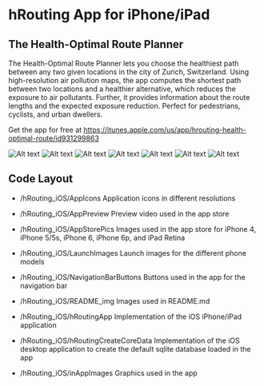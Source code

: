 hRouting App for iPhone/iPad
============
The Health-Optimal Route Planner
------------

The Health-Optimal Route Planner lets you choose the healthiest path between any two given locations in the city of Zurich, Switzerland.
Using high-resolution air pollution maps, the app computes the shortest path between two locations and a healthier alternative, which reduces the exposure to air pollutants.
Further, it provides information about the route lengths and the expected exposure reduction.
Perfect for pedestrians, cyclists, and urban dwellers.

Get the app for free at https://itunes.apple.com/us/app/hrouting-health-optimal-route/id931299863

![Alt text](/README_img/iPhone5_Welcome.png?raw=true)
![Alt text](/README_img/iPhone5_MyRoute.png?raw=true)
![Alt text](/README_img/iPhone5_Route.png?raw=true)
![Alt text](/README_img/iPhone5_RouteInfo.png?raw=true)
![Alt text](/README_img/iPhone5_History.png?raw=true)
![Alt text](/README_img/iPhone5_Settings.png?raw=true)
![Alt text](/README_img/iPhone5_About.png?raw=true)

Code Layout
------------
* /hRouting_iOS/AppIcons
Application icons in different resolutions

* /hRouting_iOS/AppPreview
Preview video used in the app store

* /hRouting_iOS/AppStorePics Images used in the app store for iPhone 4, iPhone 5/5s, iPhone 6, iPhone 6p, and iPad Retina

* /hRouting_iOS/LaunchImages Launch images for the different phone models

* /hRouting_iOS/NavigationBarButtons Buttons used in the app for the navigation bar

* /hRouting_iOS/README_img Images used in README.md

* /hRouting_iOS/hRoutingApp Implementation of the iOS iPhone/iPad application

* /hRouting_iOS/hRoutingCreateCoreData Implementation of the iOS desktop application to create the default sqlite database loaded in the app

* /hRouting_iOS/inAppImages Graphics used in the app
